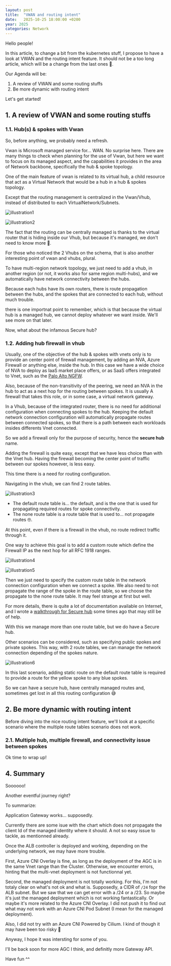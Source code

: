 ```yaml
---
layout: post
title:  "VWAN and routing intent"
date:   2025-10-25 18:00:00 +0200
year: 2025
categories: Network
---
```


Hello people!

In this article, to change a bit from the kubernetes stuff, I propose to have a look at VWAN and the routing intent feature.
It should not be a too long article, which will be a change from the last ones &#129325;.

Our Agenda will be:


1. A review of VWAN and some routing stuffs
2. Be more dynamic with routing intent

Let's get started!


## 1. A review of VWAN and some routing stuffs

### 1.1. Hub(s) & spokes with Vwan

So, before anything, we probably need a refresh.

Vwan is Microsoft managed service for... WAN. No surprise here.
There are many things to check when planning for the use of Vwan, but here we want to focus on its managed aspect, and the capabilities it provides in the area of Network backbone, specifically the hub & spoke topology.

One of the main feature of vwan is related to its virtual hub, a child resource that act as a Virtual Network that would be a hub in a hub & spokes topology.

Except that the routing management is centralized in the Vwan/Vhub, instead of distributed to each VirtualNetwork/Subnets.

![illustration1](/assets/vwan/hubandspoke.png)

![illustration2](/assets/routingintent/vwanbasics.png)

The fact that the routing can be centrally managed is thanks to the virtual router that is hiding inside our Vhub, but because it's managed, we don't need to know more &#129323;. 

For those who noticed the 2 Vhubs on the schema, that is also another interesting point of vwan and vhubs, plural.

To have multi-region network topology, we just need to add a vhub, in another region (or not, it works also for same region multi-hubs), and we automatically have network connectivity between the hubs.

Because each hubs have its own routers, there is route propagation between the hubs, and the spokes that are connected to each hub, without much trouble.

there is one importnat point to remember, which is that because the virtual hub is a managed hub, we cannot deploy whatever we want inside. We'll see more on that later.

Now, what about the infamous Secure hub?

### 1.2. Adding hub firewall in vhub

Usually, one of the objective of the hub & spokes with vnets only is to provide an center point of firewall management, by adding an NVA, Azure Firewall or anything else, inside the hub. In this case we have a wide choice of NVA to deploy as IaaS market place offers, or as SaaS offers integrated to Vnet, such as the [Palo Alto NGFW](https://docs.paloaltonetworks.com/cloud-ngfw-azure/deployment/cloud-ngfw-for-azure-deployment-architectures).

Also, because of the non-transitivity of the peering, we need an NVA in the hub to act as a next hop for the routing between spokes. It is usually  A firewall that takes this role, or in some case, a virtual network gateway.

In a Vhub, because of the integrated router, there is no need for additional configuration when connecting spokes to the hub. Keeping the default network connection configuration will automatically propagate routes between connected spokes, so that there is a path between each workloads insides differents Vnet connected.

So we add a firewall only for the purpose of security, hence the **secure hub** name.

Adding the firewall is quite easy, except that we have less choice than with the Vnet hub.
Having the firewall becoming the center point of traffic between our spokes however, is less easy.

This time there is a need for routing configuration. 

Navigating in the vhub, we can find 2 route tables.

![illustration3](/assets/securehub/routeconfig.png)

- The default route table is... the default, and is the one that is used for propagating required routes for spoke connectivity.
- The none route table is a route table that is used to... not propagate routes &#129299;.

At this point, even if there is a firewall in the vhub, no route redirect traffic through it.

One way to achieve this goal is to add a custom route which define the Firewall IP as the next hop for all RFC 1918 ranges.

![illustration4](/assets/securehub/routeconfigsecure.png)

![illustration5](/assets/securehub/routingvmdifferentspokes.png)

Then we just need to specify the custom route table in the network connection configuration when we connect a spoke. We also need to not propagate the range of the spoke in the route table, so we choose the propagate to the none route table. It may feel strange at first but well.

For more details, there is quite a lot of documentation available on Internet, and I wrote a [walkthrough for Secure hub](https://blog.teknews.cloud/network/security/terraform/2024/01/19/Walkthrough_Secure_Hub_in_Virtual_WAN.html) some times ago that may still be of help.

With this we manage more than one route table, but we do have a Secure hub.

Other scenarios can be considered, such as specifying public spokes and private spokes. This way, with 2 route tables, we can manage the network connection depending of the spokes nature.

![illustration6](/assets/securehub/routingdifferenttable.png)

In this last scenario, adding static route on the default route table is required to provide a route for the yellow spoke to any blue spokes.

So we can have a secure hub, have centrally managed routes and, sometimes get lost in all this routing configuration &#128517;

## 2. Be more dynamic with routing intent

Before diving into the nice routing intent feature, we'll look at a specific scenario where the multiple route tables scenario does not work.

### 2.1. Multiple hub, multiple firewall, and connectivity issue between spokes 





Ok time to wrap up!

## 4. Summary

Soooooo!

Another eventful journey right?


To summarize:

Application Gateway works... supposedly.

Currently there are some isue with the chart which does not propagate the client Id of the managed identity where it should.
A not so easy issue to tackle, as mentionned already.

Once the ALB controller is deployed and working, depending on the underlying network, we may have more trouble.

First, Azure CNI Overlay is fine, as long as the deployment of the AGC is in the same Vnet range than the Cluster. Otherwise, we encounter errors, hinting that the multi-vnet deployment is not functionnal yet.

Second, the managed deployment is not totally working. For this, I'm not totaly clear on what's not ok and what is. Supposedly, a CIDR of `/24` fopr the ALB subnet. But we saw that we can get error with a /24 or a /23. So maybe it's just the managed deployment which is not working fantastically. Or maybe it's more related to the Azure CNI Overlay. I did not push it to find out what may not work with an Azure CNI Pod Subnet (I mean for the managed deployment).

Also, I did not try with an Azure CNI Powered by Cilium. I kind of though it may have been too risky &#129325;

Anyway, I hope it was intersting for some of you.

I'll be back soon for more AGC I think, and definitly more Gateway API.

Have fun ^^







